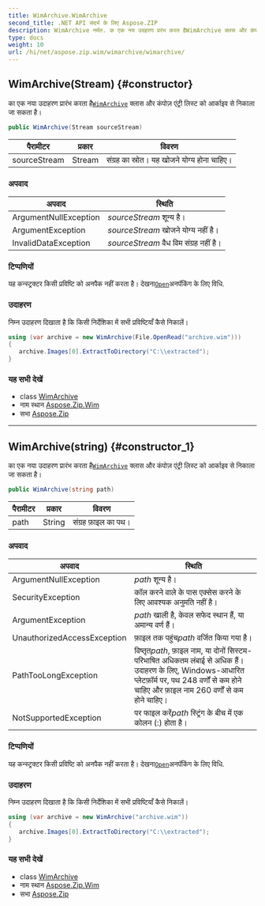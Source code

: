 ```yaml
---
title: WimArchive.WimArchive
second_title: .NET API संदर्भ के लिए Aspose.ZIP
description: WimArchive नर्मत. क एक नय उदहरण प्ररंभ करत हैWimArchive क्लस और कंपज़ एंट्र लस्ट क आर्कइव से नकल ज सकत है
type: docs
weight: 10
url: /hi/net/aspose.zip.wim/wimarchive/wimarchive/
---
```

## WimArchive(Stream) {#constructor}

का एक नया उदाहरण प्रारंभ करता है[`WimArchive`](../) क्लास और कंपोज़ एंट्री लिस्ट को आर्काइव से निकाला जा सकता है।

```csharp
public WimArchive(Stream sourceStream)
```

| पैरामीटर | प्रकार | विवरण |
| --- | --- | --- |
| sourceStream | Stream | संग्रह का स्रोत। यह खोजने योग्य होना चाहिए। |

### अपवाद

| अपवाद | स्थिति |
| --- | --- |
| ArgumentNullException | *sourceStream* शून्य है। |
| ArgumentException | *sourceStream* खोजने योग्य नहीं है। |
| InvalidDataException | *sourceStream* वैध विम संग्रह नहीं है। |

### टिप्पणियों

यह कन्स्ट्रक्टर किसी प्रविष्टि को अनपैक नहीं करता है। देखना[`Open`](../../wimfileentry/open/)अनपॅकिंग के लिए विधि.

### उदाहरण

निम्न उदाहरण दिखाता है कि किसी निर्देशिका में सभी प्रविष्टियाँ कैसे निकालें।

```csharp
using (var archive = new WimArchive(File.OpenRead("archive.wim")))
{ 
   archive.Images[0].ExtractToDirectory("C:\\extracted");
}
```

### यह सभी देखें

* class [WimArchive](../)
* नाम स्थान [Aspose.Zip.Wim](../../wimarchive/)
* सभा [Aspose.Zip](../../../)

---

## WimArchive(string) {#constructor_1}

का एक नया उदाहरण प्रारंभ करता है[`WimArchive`](../) क्लास और कंपोज़ एंट्री लिस्ट को आर्काइव से निकाला जा सकता है।

```csharp
public WimArchive(string path)
```

| पैरामीटर | प्रकार | विवरण |
| --- | --- | --- |
| path | String | संग्रह फ़ाइल का पथ। |

### अपवाद

| अपवाद | स्थिति |
| --- | --- |
| ArgumentNullException | *path* शून्य है। |
| SecurityException | कॉल करने वाले के पास एक्सेस करने के लिए आवश्यक अनुमति नहीं है। |
| ArgumentException | *path* खाली है, केवल सफेद स्थान हैं, या अमान्य वर्ण हैं। |
| UnauthorizedAccessException | फ़ाइल तक पहुंच*path* वर्जित किया गया है। |
| PathTooLongException | विष्तृत*path*, फ़ाइल नाम, या दोनों सिस्टम-परिभाषित अधिकतम लंबाई से अधिक हैं। उदाहरण के लिए, Windows-आधारित प्लेटफ़ॉर्म पर, पथ 248 वर्णों से कम होने चाहिए और फ़ाइल नाम 260 वर्णों से कम होने चाहिए। |
| NotSupportedException | पर फाइल करें*path* स्ट्रिंग के बीच में एक कोलन (:) होता है। |

### टिप्पणियों

यह कन्स्ट्रक्टर किसी प्रविष्टि को अनपैक नहीं करता है। देखना[`Open`](../../wimfileentry/open/)अनपॅकिंग के लिए विधि.

### उदाहरण

निम्न उदाहरण दिखाता है कि किसी निर्देशिका में सभी प्रविष्टियाँ कैसे निकालें।

```csharp
using (var archive = new WimArchive("archive.wim")) 
{ 
   archive.Images[0].ExtractToDirectory("C:\\extracted");
}
```

### यह सभी देखें

* class [WimArchive](../)
* नाम स्थान [Aspose.Zip.Wim](../../wimarchive/)
* सभा [Aspose.Zip](../../../)


